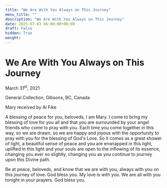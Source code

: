 ```yaml
---
title: "We Are With You Always on This Journey"
menu_title: ""
description: "We Are With You Always on This Journey"
date: 2025-07-03 06:00:00+00:00
draft: False
hidden: True
weight:
---
```

# We Are With You Always on This Journey

March 31<sup>st</sup>, 2021

General Collection, Gibsons, BC, Canada

Mary received by Al Fike

A blessing of peace for you, beloveds, I am Mary. I come to bring my blessing of love for you all and that you are surrounded by your angel friends who come to pray with you. Each time you come together in this way, so we are drawn, so we are happy and joyous with the opportunity to pray with you for the blessing of God's Love. So it comes as a great shower of light, a beautiful sense of peace and you are enwrapped in this light, uplifted in this light and your souls are open to the inflowing of its essence, changing you ever so slightly, changing you as you continue to journey upon this Divine path.

Be at peace, beloveds, and know that we are with you, always with you on this journey of love. God bless you. My love is with you. We are all with you tonight in your prayers. God bless you.
